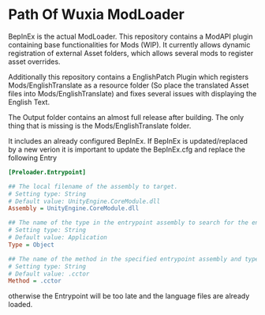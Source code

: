 # Path Of Wuxia ModLoader
BepInEx is the actual ModLoader.
This repository contains a ModAPI plugin containing base functionalities for Mods (WIP).
It currently allows dynamic registration of external Asset folders, which allows several mods to register asset overrides.

Additionally this repository contains a EnglishPatch Plugin which registers Mods/EnglishTranslate as a resource folder (So place the translated Asset files into Mods/EnglishTranslate)
and fixes several issues with displaying the English Text.

The Output folder contains an almost full release after building.
The only thing that is missing is the Mods/EnglishTranslate folder.

It includes an already configured BepInEx.
If BepInEx is updated/replaced by a new verion it is important to update the BepInEx.cfg and replace the following Entry

```ini
[Preloader.Entrypoint]

## The local filename of the assembly to target.
# Setting type: String
# Default value: UnityEngine.CoreModule.dll
Assembly = UnityEngine.CoreModule.dll

## The name of the type in the entrypoint assembly to search for the entrypoint method.
# Setting type: String
# Default value: Application
Type = Object

## The name of the method in the specified entrypoint assembly and type to hook and load Chainloader from.
# Setting type: String
# Default value: .cctor
Method = .cctor
```

otherwise the Entrypoint will be too late and the language files are already loaded.

